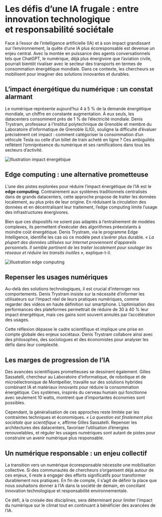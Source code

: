  <body>
    <div id ="Titre"> 
    <h1>Les défis d’une IA frugale : entre innovation technologique <br> et responsabilité sociétale</h1>
    </div>
    <div id ="texte_image5"> 
    <p>
        Face à l’essor de l’intelligence artificielle (IA) et à son impact grandissant sur l’environnement, 
        la quête d’une IA plus écoresponsable est devenue un enjeu central. Avec la montée en puissance des agents 
        conversationnels tels que ChatGPT, le numérique, déjà plus énergivore que l’aviation civile, pourrait bientôt 
        rivaliser avec le secteur des transports en termes de consommation énergétique mondiale. Dans ce contexte, 
        les chercheurs se mobilisent pour imaginer des solutions innovantes et durables.
    </p>
    </div>
    <div id="Sous_titre">
    <h2>L’impact énergétique du numérique : un constat alarmant</h2>
    </div>
    <div id ="texte_image5"> 
    <p>
        Le numérique représente aujourd’hui 4 à 5 % de la demande énergétique mondiale, un chiffre en constante augmentation. 
        À eux seuls, les datacenters consomment près de 1 % de l’électricité mondiale. Denis Trystram, professeur à l’Institut 
        polytechnique de Grenoble et membre du Laboratoire d’informatique de Grenoble (LIG), souligne la difficulté d’évaluer 
        précisément cet impact : comment catégoriser la consommation d’un véhicule Tesla ou celle d’un billet de train acheté 
        en ligne ? Ces ambiguïtés reflètent l’omniprésence du numérique et ses ramifications dans tous les secteurs d’activité.
    </p>
    </div>
    <div id="imageblog5">
        <img src="https://cdn.discordapp.com/attachments/1313811315310989342/1313811520681021451/image.png?ex=677fa253&is=677e50d3&hm=ac54abc82286428285388cccac6dc4d6959b3ccd8a5054943268040334c6209a&" alt="Illustration impact énergétique">
    </div>
    <div id ="Sous_titre"> 
    <h2>Edge computing : une alternative prometteuse</h2>
    </div>
    <div id ="texte_image5"> 
    <p>
        L’une des pistes explorées pour réduire l’impact énergétique de l’IA est le <strong>edge computing</strong>. Contrairement 
        aux systèmes traditionnels centralisés dans de grands datacenters, cette approche propose de traiter les données localement, 
        au plus près de leur origine. En réduisant la circulation des données et en décentralisant leur traitement, l’edge computing 
        limite l’usage des infrastructures énergivores.
    </p>
    <p>
        Bien que ces dispositifs ne soient pas adaptés à l’entraînement de modèles complexes, ils permettent d’exécuter des 
        algorithmes préexistants à moindre coût énergétique. Denis Trystram, via le programme Edge Intelligence, identifie les 
        cas où ce modèle peut s’avérer plus durable. <em>« La plupart des données utilisées sur Internet proviennent d’appareils 
        personnels. Il semble pertinent de les traiter localement pour soulager les réseaux et réduire les transits inutiles »,</em> 
        explique-t-il.
    </p>
    </div>
    <div id="imageblog5">
    <img src="https://cdn.discordapp.com/attachments/1313811315310989342/1313811872478269440/1647424170555.png?ex=677fa2a7&is=677e5127&hm=0740ff3f2c07a53013ade21f5c2cfdcc6f9ffa1c8a2602884d4f437c705fbdba&" alt="Illustration edge computing">
    </div>
    <div id ="Sous_titre"> 
    <h2>Repenser les usages numériques</h2>
    </div>  
    <div id ="texte_image5"> 
    <p>
        Au-delà des solutions technologiques, il est crucial d’interroger nos comportements. Denis Trystram insiste sur la 
        nécessité d’informer les utilisateurs sur l’impact réel de leurs pratiques numériques, comme regarder des vidéos en haute 
        définition sur smartphone. L’optimisation des performances des plateformes permettrait de réduire de 30 à 40 % leur impact 
        énergétique, mais ces gains sont souvent annulés par l’accélération des usages.
    </p>
    <p>
        Cette réflexion dépasse le cadre scientifique et implique une prise en compte globale des enjeux sociétaux. Denis Trystram 
        collabore ainsi avec des philosophes, des sociologues et des économistes pour analyser les défis dans leur complexité.
    </p>
    </div>
    <div id="Sous_titre">
    <h2>Les marges de progression de l’IA</h2>
    </div>
    <div id ="texte_image5">
    <p>
        Des avancées scientifiques prometteuses se dessinent également. Gilles Sassatelli, chercheur au Laboratoire d’informatique, 
        de robotique et de microélectronique de Montpellier, travaille sur des solutions hybrides combinant IA et matériaux innovants 
        pour réduire la consommation énergétique. Ces systèmes, inspirés du cerveau humain qui fonctionne avec seulement 10 watts, 
        montrent que d’importantes économies sont possibles.
    </p>
    <p>
        Cependant, la généralisation de ces approches reste limitée par les contraintes techniques et économiques. <em>« La question 
        est finalement plus sociétale que scientifique »,</em> affirme Gilles Sassatelli. Repenser les architectures des datacenters, 
        favoriser l’utilisation d’énergies renouvelables, et réguler les usages numériques sont autant de pistes pour construire un 
        avenir numérique plus responsable.
    </p>
    </div>
    <div id="Sous_titre">
    <h2>Un numérique responsable : un enjeu collectif</h2>
    </div>
    <div id ="texte_image5">
    <p>
        La transition vers un numérique écoresponsable nécessite une mobilisation collective. Si des communautés de chercheurs 
        s’organisent déjà autour de ces enjeux, il reste à engager des efforts significatifs pour transformer durablement nos pratiques. 
        En fin de compte, il s’agit de définir la place que nous souhaitons donner à l’IA dans la société de demain, en conciliant 
        innovation technologique et responsabilité environnementale.
    </p>
    <p>
        Ce défi, à la croisée des disciplines, sera déterminant pour limiter l’impact du numérique sur le climat tout en continuant 
        à bénéficier des avancées de l’IA.
    </p>
    </div>
</body>
